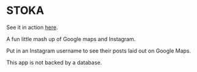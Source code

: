 # STOKA

See it in action [here](https://arcane-sierra-2324.herokuapp.com/).

A fun little mash up of Google maps and Instagram.

Put in an Instagram username to see their posts laid out on Google Maps.

This app is not backed by a database.